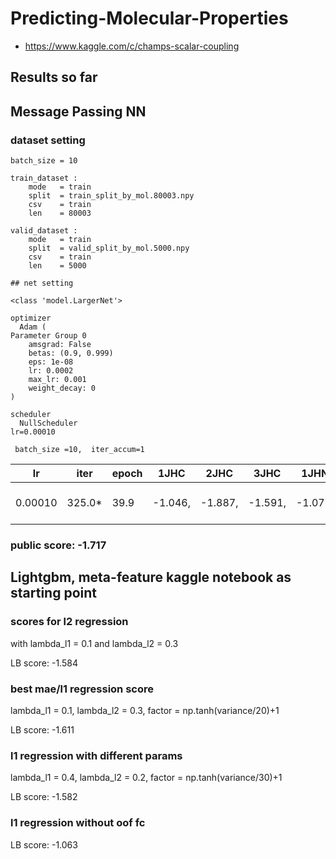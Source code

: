 # Predicting-Molecular-Properties

- https://www.kaggle.com/c/champs-scalar-coupling

## Results so far 

## Message Passing NN

### dataset setting
```
batch_size = 10

train_dataset : 
	mode   = train
	split  = train_split_by_mol.80003.npy
	csv    = train
	len    = 80003

valid_dataset : 
	mode   = train
	split  = valid_split_by_mol.5000.npy
	csv    = train
	len    = 5000

## net setting

<class 'model.LargerNet'>

optimizer
  Adam (
Parameter Group 0
    amsgrad: False
    betas: (0.9, 0.999)
    eps: 1e-08
    lr: 0.0002
    max_lr: 0.001
    weight_decay: 0
)

scheduler
  NullScheduler
lr=0.00010 

 batch_size =10,  iter_accum=1
```

| lr      | iter   | epoch | 1JHC    | 2JHC    | 3JHC    | 1JHN    | 2JHN    | 3JHN    | 2JHH    | 3JHH   | loss   | mae | log_mae | loss | time |
|---------|--------|-------|---------|---------|---------|---------|---------|---------|---------|--------|--------|--------|--------------|---------|--------|
| 0.00010 | 325.0* | 39.9  | -1.046, | -1.887, | -1.591, | -1.073, | -2.081, | -2.238, | -2.048, | -1.899 | -1.644 | 0.19 | -1.73 | -1.995 | about 15 hours |

### public score: -1.717

## Lightgbm, meta-feature kaggle notebook as starting point

### scores for l2 regression

with lambda_l1 = 0.1 and lambda_l2 = 0.3

LB score: -1.584

### best mae/l1 regression score

lambda_l1 = 0.1, lambda_l2 = 0.3, factor = np.tanh(variance/20)+1

LB score: -1.611

### l1 regression with different params

lambda_l1 = 0.4, lambda_l2 = 0.2, factor = np.tanh(variance/30)+1

LB score: -1.582

### l1 regression without oof fc

LB score: -1.063
